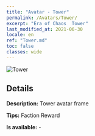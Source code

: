 ```yaml
---
title: "Avatar - Tower"
permalink: /Avatars/Tower/
excerpt: "Era of Chaos  Tower"
last_modified_at: 2021-06-30
locale: en
ref: "Tower.md"
toc: false
classes: wide
---
```

 ![Tower](/images/a/avatarFrame_5.png)

## Details

 **Description:** Tower avatar frame 

 **Tips:** Faction Reward 

 **Is available:**  - 

